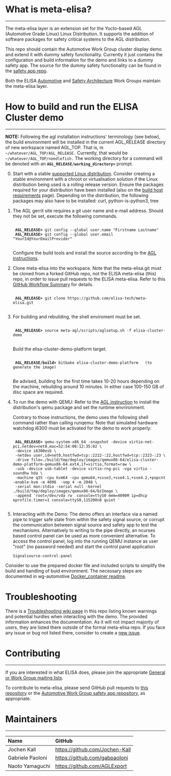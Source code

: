 # What is meta-elisa?

------------

The meta-elisa layer is an extension set for the Yocto-based AGL (Automotive Grade Linux) Linux Distribution.
It supports the addition of software packages for safety critical systems to the AGL distribution.

This repo should contain the Automotive Work Group cluster display demo and extend it with dummy safety functionality.
Currently it just contains the configuration and build information for the demo and links to a dummy safety app.
The source for the dummy safety functionality can be found in the 
[safety app repo](https://github.com/elisa-tech/wg-automotive-safety-app).

Both the ELISA [Automotive](https://lists.elisa.tech/g/automotive) and 
[Safety Architecture](https://lists.elisa.tech/g/safety-architecture) Work Groups
maintain the meta-elisa layer.

# How to build and run the ELISA Cluster demo

------------
**NOTE:** Following the agl installation instructions' terminology (see below),
the build environment will be installed in the current AGL_RELEASE directory of new workspace named AGL_TOP.
That is, in
	```
	~/whatever/AGL_TOP/AGL_RELEASE.
	```
Currently, that would be
	```
	~/whatever/AGL_TOP/needlefish.
	```
The working directory for a command will be denoted with an
	**```
	AGL_RELEASE/working_directory>
	```**
prompt.

0) Start with a stable [supported Linux distribution](https://docs.yoctoproject.org/ref-manual/system-requirements.html#supported-linux-distributions).
Consider creating a stable environment with a chroot or virtualisation solution if the Linux distribution being used is a rolling release version.
Ensure the packages required for your distribution have been installed (also on the
[build host requirements](https://www.yoctoproject.org/docs/3.1.2/ref-manual/ref-manual.html#detailed-supported-distros) page).
Depending on the distribution, the following packages may also have to be installed: curl, python-is-python3, tree

1) The AGL gerrit site requires a git user name and e-mail address.  Should they not be set, execute the following commands.
	<pre><code>
	<b>AGL_RELEASE></b> git config --global user.name "Firstname Lastname"
	<b>AGL_RELEASE></b> git config --global user.email "YourId@YourEmailProvider"
	</code></pre>

	Configure the build tools and install the source according to the
	[AGL instructions](https://docs.automotivelinux.org/en/needlefish/#0_Getting_Started/2_Building_AGL_Image/2_Downloading_AGL_Software/).

2) Clone meta-elisa into the workspace.  Note that the meta-elisa.git must be cloned from a forked GitHub repo,
	not the ELISA meta-elisa (this) repo, in order to issue pull requests to the ELISA meta-elisa.
	Refer to this
	[GitHub Workflow Summary](https://gist.github.com/Chaser324/ce0505fbed06b947d962) for details.
	<pre><code>
	<b>AGL_RELEASE></b> git clone https://github.com/elisa-tech/meta-elisa.git
	</code></pre>

3) For building and rebuilding, the shell enviroment must be set.
	<pre><code>
	<b>AGL_RELEASE></b> source meta-agl/scripts/aglsetup.sh -f elisa-cluster-demo
	</code></pre>
	Build the elisa-cluster-demo-platform target.
	<pre><code>
	<b>AGL_RELEASE/build></b> bitbake elisa-cluster-demo-platform   (to generate the image)
	</code></pre>
	Be advised, building for the first time takes 10-20 hours depending on the machine, rebuilding around 10 minutes.
	In either case 100-150 GB of disc space are required.

4) To run the demo with QEMU: Refer to the 
	[AGL instruction](https://docs.automotivelinux.org/en/needlefish/#0_Getting_Started/2_Building_AGL_Image/5_1_x86_Emulation_and_Hardware/#3-deploying-the-agl-demo-image)
	to install the distribution's qemu package and set the runtime envrironment.

	Contrary to those instructions, the demo uses the following shell command rather than calling runqemu:
	Note that simulated hardware watchdog i6300 must be activated for the demo to work properly:
	<pre><code>
	<b>AGL_RELEASE></b> qemu-system-x86_64 -snapshot -device virtio-net-pci,netdev=net0,mac=52:54:00:12:35:02 \
	-device i6300esb \
	-netdev user,id=net0,hostfwd=tcp::2222-:22,hostfwd=tcp::2323-:23 \
	-drive file=./build/tmp/deploy/images/qemux86-64/elisa-cluster-demo-platform-qemux86-64.ext4,if=virtio,format=raw \
	-usb -device usb-tablet -device virtio-rng-pci -vga virtio -soundhw hda \
	-machine q35 -cpu kvm64 -cpu qemu64,+ssse3,+sse4.1,+sse4.2,+popcnt -enable-kvm -m 4096  -smp 4 -m 2048 \
	-serial mon:stdio -serial null -kernel ./build/tmp/deploy/images/qemux86-64/bzImage \
	-append 'root=/dev/vda rw  console=ttyS0 mem=4096M ip=dhcp oprofile.timer=1 console=ttyS0,115200n8 quiet '
	</code></pre>
	
5) Interacting with the Demo:
	The demo offers an interface via a named pipe to trigger safe state from within the safety signal source, or corrupt the communication between signal source and safety app to test the mechanisms.
	Alternatively to writing to the pipe directly, an ncurses based control panel can be used as more convenient alternative.
	To access the control panel, log into the running QEMU instance as user "root" (no password needed) and start the control panel application 
	```
	Signalsource-control-panel
	```
Consider to use the prepared docker file and included scripts to simplify the build and handling of buid environment. The necessary steps are documented in wg-automotive [Docker_container readme](https://github.com/elisa-tech/wg-automotive/tree/master/Docker_container).

# Troubleshooting

There is a [Troubleshooting wiki page](https://github.com/elisa-tech/meta-elisa/wiki/Troubleshooting) in this repo listing known warnings and potential hurdles when interacting with the demo. The provided information enhances the documentation. As it will not impact majority of users, they are listed there outside of the formal meta-elisa repo. If you face any issue or bug not listed there, consider to create a [new issue](https://github.com/elisa-tech/meta-elisa/issues/new/choose).

# Contributing

------------

If you are interested in what ELISA does, please join the appropriate [General or Work Group mailing lists](https://lists.elisa.tech/).

To contribute to meta-elisa, please send GitHub pull requests to [this repository](https://github.com/elisa-tech/meta-elisa)
or the [Automotive Work Group safety app repository](https://github.com/elisa-tech/wg-automotive-safety-app), as appropriate.



# Maintainers

------------

|  Name  |  GitHub  |
| :---- | :---- |
|  Jochen Kall  |  https://github.com/Jochen-Kall  |
|  Gabriele Paoloni |  https://github.com/gabpaoloni  |
|  Naoto Yamaguchi  |  https://github.com/AGLExport  |



